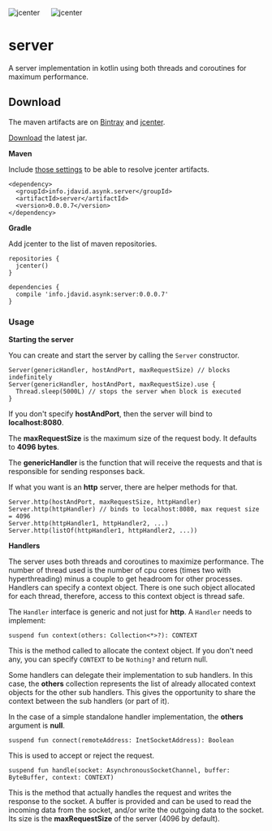 ![jcenter](https://img.shields.io/badge/_jcenter_-0.0.0.7-6688ff.png?style=flat) &#x2003; ![jcenter](https://img.shields.io/badge/_Tests_-36/36-green.png?style=flat)
# server
A server implementation in kotlin using both threads and coroutines for maximum performance.

## Download ##

The maven artifacts are on [Bintray](https://bintray.com/programingjd/maven/info.jdavid.asynk.server/view)
and [jcenter](https://bintray.com/search?query=info.jdavid.asynk.server).

[Download](https://bintray.com/artifact/download/programingjd/maven/info/jdavid/asynk/server/0.0.0.7/server-0.0.0.7.jar) the latest jar.

__Maven__

Include [those settings](https://bintray.com/repo/downloadMavenRepoSettingsFile/downloadSettings?repoPath=%2Fbintray%2Fjcenter)
 to be able to resolve jcenter artifacts.
```
<dependency>
  <groupId>info.jdavid.asynk.server</groupId>
  <artifactId>server</artifactId>
  <version>0.0.0.7</version>
</dependency>
```
__Gradle__

Add jcenter to the list of maven repositories.
```
repositories {
  jcenter()
}
```
```
dependencies {
  compile 'info.jdavid.asynk:server:0.0.0.7'
}
```

### Usage ###

__Starting the server__

You can create and start the server by calling the ```Server``` constructor.

```
Server(genericHandler, hostAndPort, maxRequestSize) // blocks indefinitely
Server(genericHandler, hostAndPort, maxRequestSize).use {
  Thread.sleep(5000L) // stops the server when block is executed
}
```

If you don't specify **hostAndPort**, then the server will bind to **localhost:8080**.

The **maxRequestSize** is the maximum size of the request body. It defaults to **4096 bytes**.

The **genericHandler** is the function that will receive the requests and that is responsible for
sending responses back.


If what you want is an **http** server, there are helper methods for that.

```
Server.http(hostAndPort, maxRequestSize, httpHandler)
Server.http(httpHandler) // binds to localhost:8080, max request size = 4096
Server.http(httpHandler1, httpHandler2, ...)
Server.http(listOf(httpHandler1, httpHandler2, ...))
```

__Handlers__

The server uses both threads and coroutines to maximize performance.
The number of thread used is the number of cpu cores (times two with hyperthreading) minus a couple to get
headroom for other processes.
Handlers can specify a context object. There is one such object allocated for each thread, therefore, access
to this context object is thread safe.

The ```Handler``` interface is generic and not just for **http**.
A ```Handler``` needs to implement:

```
suspend fun context(others: Collection<*>?): CONTEXT
```

This is the method called to allocate the context object. If you don't need any, you can specify
```CONTEXT``` to be ```Nothing?``` and return null.

Some handlers can delegate their implementation to sub handlers. In this case, the **others** collection
represents the list of already allocated context objects for the other sub handlers. This gives the
opportunity to share the context between the sub handlers (or part of it).

In the case of a simple standalone handler implementation, the **others** argument is **null**.

```
suspend fun connect(remoteAddress: InetSocketAddress): Boolean
```

This is used to accept or reject the request.

```
suspend fun handle(socket: AsynchronousSocketChannel, buffer: ByteBuffer, context: CONTEXT)
```

This is the method that actually handles the request and writes the response to the socket.
A buffer is provided and can be used to read the incoming data from the socket,
and/or write the outgoing data to the socket.
Its size is the **maxRequestSize** of the server (4096 by default).
